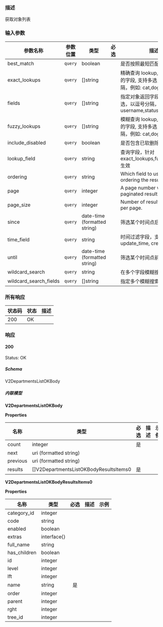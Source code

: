 ### 描述

获取对象列表

### 输入参数

| 参数名称 | 参数位置 | 类型 | 必选 | 描述 |
|------|--------|------| :------: |-------------|
| best_match | `query` | boolean |  | 是否按照最短匹配排序 |
| exact_lookups | `query` | []string |  | 精确查询 lookup_field 所指定的字段, 支持多选，以逗号分隔，例如: cat,dog,fish |
| fields | `query` | []string |  | 指定对象返回字段，支持多选，以逗号分隔，例如: username,status,id |
| fuzzy_lookups | `query` | []string |  | 模糊查询 lookup_field 所指定的字段, 支持多选，以逗号分隔，例如: cat,dog,fish |
| include_disabled | `query` | boolean |  | 是否包含已软删除的数据 |
| lookup_field | `query` | string |  | 查询字段，针对 exact_lookups,fuzzy_lookups 生效 |
| ordering | `query` | string |  | Which field to use when ordering the results. |
| page | `query` | integer |  | A page number within the paginated result set. |
| page_size | `query` | integer |  | Number of results to return per page. |
| since | `query` | date-time (formatted string) |  | 筛选某个时间点后的记录 |
| time_field | `query` | string |  | 时间过滤字段，支持 update_time, create_time |
| until | `query` | date-time (formatted string) |  | 筛选某个时间点前的记录 |
| wildcard_search | `query` | string |  | 在多个字段模糊搜索的内容 |
| wildcard_search_fields | `query` | []string |  | 指定多个模糊搜索字段 |

### 所有响应
| 状态码 | 状态 | 描述 |
|------|--------|-------------|
| 200 | OK |  |

### 响应

#### 200
Status: OK

##### Schema

V2DepartmentsListOKBody

##### 内联模型

**V2DepartmentsListOKBody**



**Properties**

| 名称 | 类型 | 必选 | 描述 | 示例 |
|------|------|:--------:|-------------|---------|
| count | integer| 是 |  |  |
| next | uri (formatted string)|  |  |  |
| previous | uri (formatted string)|  |  |  |
| results | []V2DepartmentsListOKBodyResultsItems0| 是 |  |  |



**V2DepartmentsListOKBodyResultsItems0**



**Properties**

| 名称 | 类型 | 必选 | 描述 | 示例 |
|------|------|:--------:|-------------|---------|
| category_id | integer|  |  |  |
| code | string|  |  |  |
| enabled | boolean|  |  |  |
| extras | interface{}|  |  |  |
| full_name | string|  |  |  |
| has_children | boolean|  |  |  |
| id | integer|  |  |  |
| level | integer|  |  |  |
| lft | integer|  |  |  |
| name | string| 是 |  |  |
| order | integer|  |  |  |
| parent | integer|  |  |  |
| rght | integer|  |  |  |
| tree_id | integer|  |  |  |

